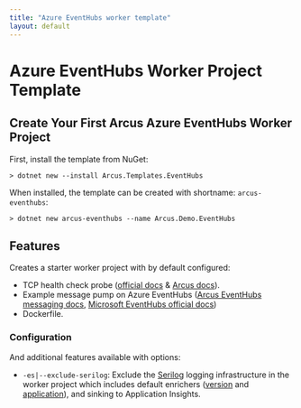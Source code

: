 ```yaml
---
title: "Azure EventHubs worker template"
layout: default
---
```


# Azure EventHubs Worker Project Template

## Create Your First Arcus Azure EventHubs Worker Project

First, install the template from NuGet:

```shell
> dotnet new --install Arcus.Templates.EventHubs
```

When installed, the template can be created with shortname: `arcus-eventhubs`:

```shell
> dotnet new arcus-eventhubs --name Arcus.Demo.EventHubs 
```

## Features

Creates a starter worker project with by default configured:

* TCP health check probe ([official docs](https://docs.microsoft.com/en-us/aspnet/core/host-and-deploy/health-checks?view=aspnetcore-2.2) & [Arcus docs](https://messaging.arcus-azure.net/features/tcp-health-probe)).
* Example message pump on Azure EventHubs ([Arcus EventHubs messaging docs](https://messaging.arcus-azure.net/Features/message-handling/event-hubs), [Microsoft EventHubs official docs](https://docs.microsoft.com/en-us/azure/service-bus-messaging/service-bus-dotnet-get-started-with-queues))
* Dockerfile.

### Configuration

And additional features available with options:
* `-es|--exclude-serilog`: Exclude the [Serilog](https://serilog.net/) logging infrastructure in the worker project which includes default enrichers ([version](https://observability.arcus-azure.net/features/telemetry-enrichment#version-enricher) and [application](https://observability.arcus-azure.net/features/telemetry-enrichment#application-enricher)), and sinking to Application Insights.
